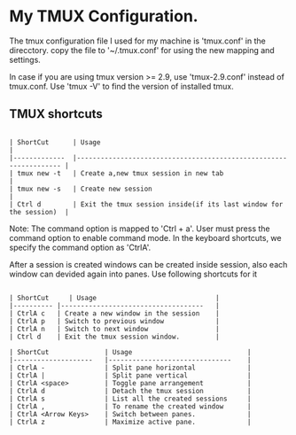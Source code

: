 # My TMUX Configuration.

The tmux configuration file I used for my machine is 'tmux.conf' in the direcctory. copy the file to '~/.tmux.conf' for using the new mapping and settings.

In case if you are using tmux version >= 2.9, use 'tmux-2.9.conf' instead of tmux.conf. Use 'tmux -V' to find the version of installed tmux.

## TMUX shortcuts
```

| ShortCut      | Usage                                                             |
|-------------  |------------------------------------------------------------------ |
| tmux new -t   | Create a,new tmux session in new tab                              |
| tmux new -s   | Create new session                                                |
| Ctrl d        | Exit the tmux session inside(if its last window for the session)  |

```

Note: The command option is mapped to 'Ctrl + a'. User must press the command option to enable command mode. In the keyboard shortcuts, we specify the command option as 'CtrlA'.

After a session is created windows can be created inside session, also each window can devided again into panes. Use following shortcuts for it

 ```
 
| ShortCut     | Usage                              |
|---------- |------------------------------------   |
| CtrlA c   | Create a new window in the session    |
| CtrlA p   | Switch to previous window             |
| CtrlA n   | Switch to next window                 |
| Ctrl d    | Exit the tmux session window.         |

```

```
| ShortCut              | Usage                             |
|--------------------   |-------------------------------    |
| CtrlA -               | Split pane horizontal             |
| CtrlA |               | Split pane vertical               |
| CtrlA <space>         | Toggle pane arrangement           |
| CtrlA d               | Detach the tmux session           |
| CtrlA s               | List all the created sessions     |
| CtrlA ,               | To rename the created window      |
| CtrlA <Arrow Keys>    | Switch between panes.             |
| CtrlA z               | Maximize active pane.             |

```
